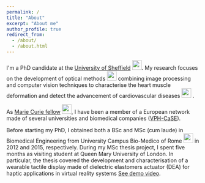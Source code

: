 ```yaml
---
permalink: /
title: "About"
excerpt: "About me"
author_profile: true
redirect_from: 
  - /about/
  - /about.html
---
```


I'm a PhD candidate at the [University of Sheffield](https://www.sheffield.ac.uk/) <img src="https://emojipedia-us.s3.dualstack.us-west-1.amazonaws.com/thumbs/240/apple/198/flag-for-united-kingdom_1f1ec-1f1e7.png" width="25" height="25" />. My research focuses on the development of optical methods <img src="https://emojipedia-us.s3.dualstack.us-west-1.amazonaws.com/thumbs/320/apple/198/camera_1f4f7.png" width="25" height="25" /> combining image processing and computer vision techniques to characterise the heart muscle deformation and detect the advancement of cardiovascular diseases <img src="https://emojipedia-us.s3.dualstack.us-west-1.amazonaws.com/thumbs/240/apple/198/broken-heart_1f494.png" width="25" height="25" /> .

As [Marie Curie fellow](https://ec.europa.eu/research/mariecurieactions/node_en) <img src="https://emojipedia-us.s3.dualstack.us-west-1.amazonaws.com/thumbs/120/apple/198/flag-for-european-union_1f1ea-1f1fa.png" width="25" height="25" />, I have been a member of a European network made of several universities and biomedical companies ([VPH-CaSE](http://www.vph-case.eu/)).

Before starting my PhD, I obtained both a BSc and MSc (cum laude) in Biomedical Engineering from University Campus Bio-Medico of Rome <img src="https://emojipedia-us.s3.dualstack.us-west-1.amazonaws.com/thumbs/240/apple/198/flag-for-italy_1f1ee-1f1f9.png" width="25" height="25" /> in 2012 and 2015, respectively. During my MSc thesis project, I spent five months as visiting student at Queen Mary University of London. In particular, the thesis covered the development and characterisation of a wearable tactile display made of dielectric elastomers actuator (DEA) for haptic applications in virtual reality systems [See demo video](https://www.youtube.com/watch?v=RnTjN5ySO_E).
